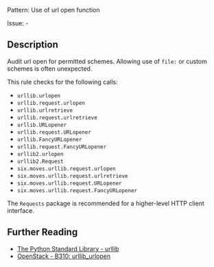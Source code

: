 Pattern: Use of url open function

Issue: -

## Description

Audit url open for permitted schemes. Allowing use of `file:` or custom schemes is often unexpected.

This rule checks for the following calls:

  - `urllib.urlopen`
  - `urllib.request.urlopen`
  - `urllib.urlretrieve`
  - `urllib.request.urlretrieve`
  - `urllib.URLopener`
  - `urllib.request.URLopener`
  - `urllib.FancyURLopener`
  - `urllib.request.FancyURLopener`
  - `urllib2.urlopen`
  - `urllib2.Request`
  - `six.moves.urllib.request.urlopen`
  - `six.moves.urllib.request.urlretrieve`
  - `six.moves.urllib.request.URLopener`
  - `six.moves.urllib.request.FancyURLopener`

The `Requests` package is recommended for a higher-level HTTP client interface.

## Further Reading

* [The Python Standard Library - urllib](https://docs.python.org/2/library/urllib.html)
* [OpenStack - B310: urllib_urlopen](https://docs.openstack.org/developer/bandit/api/bandit.blacklists.html#b310-urllib-urlopen)
